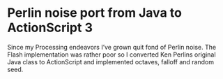<!--
  id: 2286
  slug: perlin-noise-port-java-actionscript-3
  type: fortpolio
  categories: open source
  tags: ActionScript, Flash, math
  clients: 
  collaboration: 
  prizes: 
  thumbnail: 8145-v1.jpg
  image: 8145-v1.jpg
  images: 8145-v1.jpg, noise.jpg
  inCv: false
  inPortfolio: true
  dateFrom: 2007-10-01
  dateTo: 2007-10-01
-->

# Perlin noise port from Java to ActionScript 3

<p>Since my Processing endeavors I&#8217;ve grown quit fond of Perlin noise. The Flash implementation was rather poor so I converted Ken Perlins original Java class to ActionScript and implemented octaves, falloff and random seed.</p>